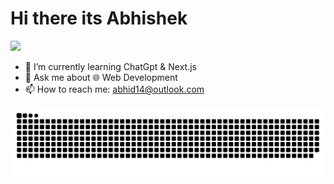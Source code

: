 ### <h1>Hi there its Abhishek</h1><img src="https://github.com/TheDudeThatCode/TheDudeThatCode/blob/master/Assets/Hi.gif" width="29px">
- 🌱 I’m currently learning ChatGpt & Next.js
- 💬 Ask me about 🌐 Web Development
- 📫 How to reach me: abhid14@outlook.com

![Contribution-graph](https://github.com/Abhid14/Abhid14/blob/output/github-contribution-grid-snake-dark.svg)
